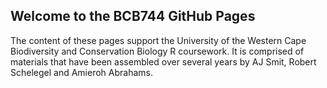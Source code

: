 ## Welcome to the BCB744 GitHub Pages

The content of these pages support the University of the Western Cape Biodiversity and Conservation Biology R coursework. It is comprised of materials that have been assembled over several years by AJ Smit, Robert Schelegel and Amieroh Abrahams.
